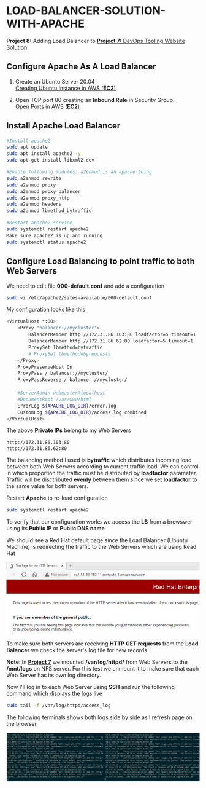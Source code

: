 # LOAD-BALANCER-SOLUTION-WITH-APACHE
**Project 8:** Adding Load Balancer to [**Project 7:** DevOps Tooling Website Solution](https://github.com/hectorproko/Devops-Tooling-Website-Solution/blob/main/Project7_Step.md)

## Configure Apache As A Load Balancer
	
        
 1. Create an Ubuntu Server 20.04  
[Creating Ubuntu instance in AWS (**EC2**)](https://github.com/hectorproko/RepeatableSteps_tutorials/blob/main/AWS_Ubuntu_Instnace.md)

2. Open TCP port 80 creating an **Inbound Rule** in Security Group.  
[Open Ports in AWS (**EC2**)](https://github.com/hectorproko/RepeatableSteps_tutorials/blob/main/OpenPortAWS.md)

## Install Apache Load Balancer
``` bash
#Install apache2
sudo apt update
sudo apt install apache2 -y
sudo apt-get install libxml2-dev
```
``` bash
#Enable following modules: a2enmod is an apache thing
sudo a2enmod rewrite
sudo a2enmod proxy
sudo a2enmod proxy_balancer
sudo a2enmod proxy_http
sudo a2enmod headers
sudo a2enmod lbmethod_bytraffic
```
``` bash
#Restart apache2 service
sudo systemctl restart apache2
Make sure apache2 is up and running
sudo systemctl status apache2
```
## Configure Load Balancing to point traffic to both Web Servers

We need to edit file **000-default.conf** and add a configuration

```bash
sudo vi /etc/apache2/sites-available/000-default.conf
```
My configuration looks like this
```bash
<VirtualHost *:80>
    <Proxy "balancer://mycluster">
        BalancerMember http://172.31.86.103:80 loadfactor=5 timeout=1 
        BalancerMember http://172.31.86.62:80 loadfactor=5 timeout=1
        ProxySet lbmethod=bytraffic
        # ProxySet lbmethod=byrequests
    </Proxy>
    ProxyPreserveHost On
    ProxyPass / balancer://mycluster/
    ProxyPassReverse / balancer://mycluster/

    #ServerAdmin webmaster@localhost
    #DocumentRoot /var/www/html
    ErrorLog ${APACHE_LOG_DIR}/error.log
    CustomLog ${APACHE_LOG_DIR}/access.log combined
</VirtualHost>
```
The above **Private IPs** belong to my Web Servers
```
http://172.31.86.103:80
http://172.31.86.62:80
```
The balancing method I used is **bytraffic**  which distributes incoming load between both Web Servers according to current traffic load. We can control in which proportion the traffic must be distributed by **loadfactor** parameter.
Traffic will be disctributed **evenly** between them since we set **loadfactor** to the same value for both servers.

Restart **Apache** to re-load configuration
``` bash
sudo systemctl restart apache2
```

To verify that our configuration works we access the **LB** from a browswer using its **Public IP** or **Public DNS name**  

We should see a Red Hat default page since the Load Balancer (Ubuntu Machine) is redirecting the traffic to the Web Servers which are using Read Hat

![Markdown Logo](https://raw.githubusercontent.com/hectorproko/LOAD-BALANCER-SOLUTION-WITH-APACHE/main/images/site.png)

To make sure both servers are receiving **HTTP GET requests** from the **Load Balancer** we check the server's log file for new records.

**Note**: In [**Project 7**](https://github.com/hectorproko/Devops-Tooling-Website-Solution/blob/main/Project7_Step.md#prepare-nfs-server) we mounted **/var/log/httpd/** from Web Servers to the **/mnt/logs** on NFS server. For this test we unmount it to make sure that each Web Server has its own log directory.  

Now I'll log in to each Web Server using **SSH** and run the following command which displays the logs live
``` bash 
sudo tail -f /var/log/httpd/access_log
```

The following terminals shows both logs side by side as I refresh page on the browser

![Markdown Logo](https://raw.githubusercontent.com/hectorproko/LOAD-BALANCER-SOLUTION-WITH-APACHE/main/images/lbgetrequest.png)



